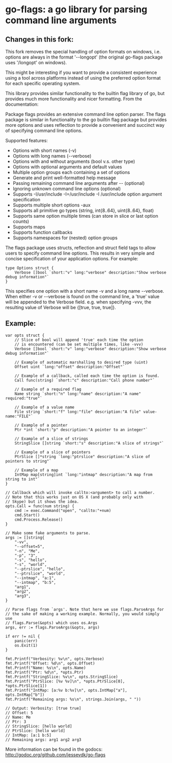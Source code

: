 go-flags: a go library for parsing command line arguments
=========================================================

Changes in this fork:
---------------------
This fork removes the special handling of option formats on windows, i.e.
options are always in the format '--longopt' (the original go-flags package
uses '/longopt' on windows).

This might be interesting if you want to provide a consistent experience
using a tool across platforms instead of using the preferred option format
for each specific operating system.


This library provides similar functionality to the builtin flag library of
go, but provides much more functionality and nicer formatting. From the
documentation:

Package flags provides an extensive command line option parser.
The flags package is similar in functionality to the go builtin flag package
but provides more options and uses reflection to provide a convenient and
succinct way of specifying command line options.

Supported features:
* Options with short names (-v)
* Options with long names (--verbose)
* Options with and without arguments (bool v.s. other type)
* Options with optional arguments and default values
* Multiple option groups each containing a set of options
* Generate and print well-formatted help message
* Passing remaining command line arguments after -- (optional)
* Ignoring unknown command line options (optional)
* Supports -I/usr/include -I=/usr/include -I /usr/include option argument specification
* Supports multiple short options -aux
* Supports all primitive go types (string, int{8..64}, uint{8..64}, float)
* Supports same option multiple times (can store in slice or last option counts)
* Supports maps
* Supports function callbacks
* Supports namespaces for (nested) option groups

The flags package uses structs, reflection and struct field tags
to allow users to specify command line options. This results in very simple
and concise specification of your application options. For example:

    type Options struct {
        Verbose []bool `short:"v" long:"verbose" description:"Show verbose debug information"`
    }

This specifies one option with a short name -v and a long name --verbose.
When either -v or --verbose is found on the command line, a 'true' value
will be appended to the Verbose field. e.g. when specifying -vvv, the
resulting value of Verbose will be {[true, true, true]}.

Example:
--------
	var opts struct {
		// Slice of bool will append 'true' each time the option
		// is encountered (can be set multiple times, like -vvv)
		Verbose []bool `short:"v" long:"verbose" description:"Show verbose debug information"`

		// Example of automatic marshalling to desired type (uint)
		Offset uint `long:"offset" description:"Offset"`

		// Example of a callback, called each time the option is found.
		Call func(string) `short:"c" description:"Call phone number"`

		// Example of a required flag
		Name string `short:"n" long:"name" description:"A name" required:"true"`

		// Example of a value name
		File string `short:"f" long:"file" description:"A file" value-name:"FILE"`

		// Example of a pointer
		Ptr *int `short:"p" description:"A pointer to an integer"`

		// Example of a slice of strings
		StringSlice []string `short:"s" description:"A slice of strings"`

		// Example of a slice of pointers
		PtrSlice []*string `long:"ptrslice" description:"A slice of pointers to string"`

		// Example of a map
		IntMap map[string]int `long:"intmap" description:"A map from string to int"`
	}

	// Callback which will invoke callto:<argument> to call a number.
	// Note that this works just on OS X (and probably only with
	// Skype) but it shows the idea.
	opts.Call = func(num string) {
		cmd := exec.Command("open", "callto:"+num)
		cmd.Start()
		cmd.Process.Release()
	}

	// Make some fake arguments to parse.
	args := []string{
		"-vv",
		"--offset=5",
		"-n", "Me",
		"-p", "3",
		"-s", "hello",
		"-s", "world",
		"--ptrslice", "hello",
		"--ptrslice", "world",
		"--intmap", "a:1",
		"--intmap", "b:5",
		"arg1",
		"arg2",
		"arg3",
	}

	// Parse flags from `args'. Note that here we use flags.ParseArgs for
	// the sake of making a working example. Normally, you would simply use
	// flags.Parse(&opts) which uses os.Args
	args, err := flags.ParseArgs(&opts, args)

	if err != nil {
		panic(err)
		os.Exit(1)
	}

	fmt.Printf("Verbosity: %v\n", opts.Verbose)
	fmt.Printf("Offset: %d\n", opts.Offset)
	fmt.Printf("Name: %s\n", opts.Name)
	fmt.Printf("Ptr: %d\n", *opts.Ptr)
	fmt.Printf("StringSlice: %v\n", opts.StringSlice)
	fmt.Printf("PtrSlice: [%v %v]\n", *opts.PtrSlice[0], *opts.PtrSlice[1])
	fmt.Printf("IntMap: [a:%v b:%v]\n", opts.IntMap["a"], opts.IntMap["b"])
	fmt.Printf("Remaining args: %s\n", strings.Join(args, " "))

	// Output: Verbosity: [true true]
	// Offset: 5
	// Name: Me
	// Ptr: 3
	// StringSlice: [hello world]
	// PtrSlice: [hello world]
	// IntMap: [a:1 b:5]
	// Remaining args: arg1 arg2 arg3

More information can be found in the godocs: <http://godoc.org/github.com/jessevdk/go-flags>
